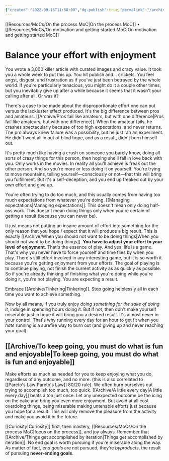 ```yaml
---
{"created":"2022-09-13T11:58:00","dg-publish":true,"permalink":"/archive/balance-your-effort-with-enjoyment/","dgPassFrontmatter":true,"updated":"2024-12-21T16:46:25.313+01:00"}
---
```


[[Resources/MoCs/On the process MoC\|On the process MoC]] • [[Resources/MoCs/On motivation and getting started MoC\|On motivation and getting started MoC]]
# Balance your effort with enjoyment
You wrote a 3,000 killer article with curated images and crazy value. It took you a whole week to put this up. You hit publish and... crickets.
You feel angst, disgust, and frustration as if you've just been betrayed by the whole world. If you're particularly tenacious, you might do it a couple other times, but you inevitably give up after a while because it seems that it wasn't your calling after all. Or was it? 

There's a case to be made about the disproportionate effort one can put versus the lackluster effect produced.  It's the big difference between pros and amateurs. [[Archive/Pros fail like amateurs, but with one difference\|Pros fail like amateurs, but with one difference]]. When the amateur fails, he crashes spectacularly because of too high expectations, and never returns. The pro always knew failure was a possibility, but he just ran an experiment. He didn't went all in out of blind hope, and as a result, didn't burn himself out.

It's pretty much like having a crush on someone you barely know, doing all sorts of crazy things for this person, then hoping she'll fall in love back with you. Only works in the movies. In reality all you'll achieve is freak out the other person.
And so you're more or less doing it on yourself. You're trying to move mountains, telling yourself—consciously or not—that this will bring you fulfillment. But it's a self-deception, and you end up freaked out by your own effort and give up. 

You're often trying to do too much, and this usually comes from having too much expectations from whatever you're doing. [[Managing expectations\|Managing expectations]].
This doesn't mean only doing half-ass work.
This doesn't mean doing things only when you're certain of getting a result (because you can never be).

It just means not putting an insane amount of effort into something for the only reason that you hope / expect that it will produce a big result. This is exactly [[Archive/When you should not want to be doing things\|When you should not want to be doing things]].
**You have to adjust your effort to your level of enjoyment**. That's the essence of play. And yes, life is a game. That's why you never have to force yourself and time flies by when you play. There's still effort involved in any interesting game, but it is so worth it because you're getting enjoyment from your efforts. The goal of playing is to continue playing, not finish the current activity as as quickly as possible. So if you're already thinking of finishing what you're doing while you're doing it, you're not playing. You are expecting a result.

Embrace [[Archive/Tinkering\|Tinkering]]. Stop going helplessly all in each time you want to achieve something.

Now by all means, if you truly enjoy _doing something for the sake of doing it_, indulge in spending hours doing it. But if not, then don't make yourself miserable just in hope it will bring you a desired result. It's almost never in your control. That's why running every day for an hour to get fit when you _hate_ running is a surefire way to burn out (and giving up and never reaching your goal).
## [[Archive/To keep going, you must do what is fun and enjoyable\|To keep going, you must do what is fun and enjoyable]]
Make efforts as much as needed for you to keep enjoying what you do, regardless of any outcome, and no more. (this is also correlated to [[Pareto's Law\|Pareto's Law]] 80/20 rule). 
We often burn ourselves out trying to accomplish too much, too quick. [[Archive/A little every day\|A little every day]] beats a ton just once.
Let any unexpected outcome be the icing on the cake and bring you even more enjoyment. But avoid at all cost overdoing things, being miserable making untenable efforts just because you hope for a result. This will only remove the pleasure from the activity and make you avoid it in the future.

[[Curiosity\|Curiosity]] first, then mastery, [[Resources/MoCs/On the process MoC\|focus on the process]], and joy always. Remember that [[Archive/Things get accomplished by iteration\|Things get accomplished by iteration]].
No end goal is worth pursuing if you’re miserable along the way. As matter of fact, *end goals* are not pursued, they’re *byproducts*, the result of pursuing **never-ending goals**.